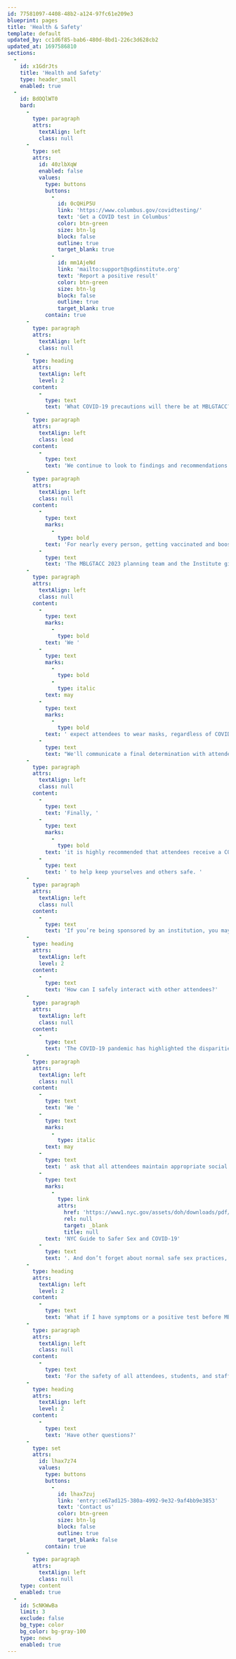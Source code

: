 ```yaml
---
id: 77581097-4408-48b2-a124-97fc61e209e3
blueprint: pages
title: 'Health & Safety'
template: default
updated_by: cc1d6f85-bab6-480d-8bd1-226c3d628cb2
updated_at: 1697586810
sections:
  -
    id: x1GdrJts
    title: 'Health and Safety'
    type: header_small
    enabled: true
  -
    id: BdOQlWT0
    bard:
      -
        type: paragraph
        attrs:
          textAlign: left
          class: null
      -
        type: set
        attrs:
          id: 40zlbXqW
          enabled: false
          values:
            type: buttons
            buttons:
              -
                id: 0cQHiP5U
                link: 'https://www.columbus.gov/covidtesting/'
                text: 'Get a COVID test in Columbus'
                color: btn-green
                size: btn-lg
                block: false
                outline: true
                target_blank: true
              -
                id: mm1AjeNd
                link: 'mailto:support@sgdinstitute.org'
                text: 'Report a positive result'
                color: btn-green
                size: btn-lg
                block: false
                outline: true
                target_blank: true
            contain: true
      -
        type: paragraph
        attrs:
          textAlign: left
          class: null
      -
        type: heading
        attrs:
          textAlign: left
          level: 2
        content:
          -
            type: text
            text: 'What COVID-19 precautions will there be at MBLGTACC?'
      -
        type: paragraph
        attrs:
          textAlign: left
          class: lead
        content:
          -
            type: text
            text: 'We continue to look to findings and recommendations of the National Institutes of Health (NIH) and the Centers for Disease Control (CDC), and will follow guidelines for the conference based in science that help protect our community. '
      -
        type: paragraph
        attrs:
          textAlign: left
          class: null
        content:
          -
            type: text
            marks:
              -
                type: bold
            text: 'For nearly every person, getting vaccinated and boosted against COVID-19 is the single-most effective means of protecting oneself and preventing severe illness and death from the disease. '
          -
            type: text
            text: 'The MBLGTACC 2023 planning team and the Institute give our highest and most emphatic recommendation that people attending in person be fully vaccinated and up to date with the latest bivalent booster unless advised otherwise by their doctor. We are very encouraged by the reality that so many MBLGTACC attendees come from institutions and communities already covered by vaccine and booster requirements.'
      -
        type: paragraph
        attrs:
          textAlign: left
          class: null
        content:
          -
            type: text
            marks:
              -
                type: bold
            text: 'We '
          -
            type: text
            marks:
              -
                type: bold
              -
                type: italic
            text: may
          -
            type: text
            marks:
              -
                type: bold
            text: ' expect attendees to wear masks, regardless of COVID-19 vaccination status, and follow common social distancing measures in indoor conference spaces. '
          -
            type: text
            text: "We'll communicate a final determination with attendees and partners based on public health conditions in early October."
      -
        type: paragraph
        attrs:
          textAlign: left
          class: null
        content:
          -
            type: text
            text: 'Finally, '
          -
            type: text
            marks:
              -
                type: bold
            text: 'it is highly recommended that attendees receive a COVID-19 test before and five days after attending the conference'
          -
            type: text
            text: ' to help keep yourselves and others safe. '
      -
        type: paragraph
        attrs:
          textAlign: left
          class: null
        content:
          -
            type: text
            text: 'If you’re being sponsored by an institution, you may also be subject to their guidelines, including possible vaccine mandates for university-sponsored travel. Consult your local institution to learn about their requirements.'
      -
        type: heading
        attrs:
          textAlign: left
          level: 2
        content:
          -
            type: text
            text: 'How can I safely interact with other attendees?'
      -
        type: paragraph
        attrs:
          textAlign: left
          class: null
        content:
          -
            type: text
            text: 'The COVID-19 pandemic has highlighted the disparities faced by our most marginalized communities, and as such, it is important to remember that everyone has a different comfort level for their own safety and health. We ask that all attendees be respectful of each others’ boundaries and prioritize the safety of others.'
      -
        type: paragraph
        attrs:
          textAlign: left
          class: null
        content:
          -
            type: text
            text: 'We '
          -
            type: text
            marks:
              -
                type: italic
            text: may
          -
            type: text
            text: ' ask that all attendees maintain appropriate social distancing and wear a mask, unless actively eating or drinking. In the event that an attendee chooses to engage in sexual activities during conference weekend, we also recommend checking out the '
          -
            type: text
            marks:
              -
                type: link
                attrs:
                  href: 'https://www1.nyc.gov/assets/doh/downloads/pdf/imm/covid-sex-guidance.pdf'
                  rel: null
                  target: _blank
                  title: null
            text: 'NYC Guide to Safer Sex and COVID-19'
          -
            type: text
            text: '. And don’t forget about normal safe sex practices, and that consent is given enthusiastically and continuously.'
      -
        type: heading
        attrs:
          textAlign: left
          level: 2
        content:
          -
            type: text
            text: 'What if I have symptoms or a positive test before MBLGTACC?'
      -
        type: paragraph
        attrs:
          textAlign: left
          class: null
        content:
          -
            type: text
            text: 'For the safety of all attendees, students, and staff, please do not come to MBLGTACC if you have received a positive COVID-19 test result or have potential COVID-19 symptoms. If you have paid for your registration and are no longer able to attend due to COVID-19, please reach out to us.'
      -
        type: heading
        attrs:
          textAlign: left
          level: 2
        content:
          -
            type: text
            text: 'Have other questions?'
      -
        type: set
        attrs:
          id: lhax7z74
          values:
            type: buttons
            buttons:
              -
                id: lhax7zuj
                link: 'entry::e67ad125-380a-4992-9e32-9af4bb9e3853'
                text: 'Contact us'
                color: btn-green
                size: btn-lg
                block: false
                outline: true
                target_blank: false
            contain: true
      -
        type: paragraph
        attrs:
          textAlign: left
          class: null
    type: content
    enabled: true
  -
    id: 5cNKWwBa
    limit: 3
    exclude: false
    bg_type: color
    bg_color: bg-gray-100
    type: news
    enabled: true
---
```

